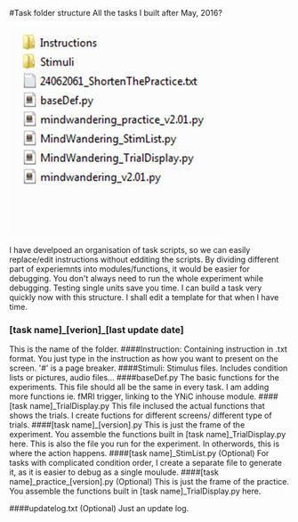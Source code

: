 #Task folder structure
All the tasks I built after May, 2016?

![Screenshot of task folder structure](example.png)

I have develpoed an organisation of task scripts, so we can easily replace/edit instructions without edditing the scripts.
By dividing different part of experiemnts into modules/functions, it would be easier for debugging.
You don't always need to run the whole experiment while debugging. Testing single units save you time.
I can build a task very quickly now with this structure.
I shall edit a template for that when I have time.

### [task name]\_[verion]\_[last update date]
This is the name of the folder.
####Instruction: 
Containing instruction in .txt format. 
You just type in the instruction as how you want to present on the screen. '#' is a page breaker.
####Stimuli: 
Stimulus files. Includes condition lists or pictures, audio files... 
####baseDef.py
The basic functions for the experiments. This file should all be the same in every task.
I am adding more functions ie. fMRI trigger, linking to the YNiC inhouse module.
####[task name]\_TrialDisplay.py
This file inclused the actual functions that shows the trials.
I create fuctions for different screens/ different type of trials.
####[task name]\_[version].py
This is just the frame of the experiment. You assemble the functions built in [task name]\_TrialDisplay.py here.
This is also the file you run for the experiment. In otherwords, this is where the action happens.
####[task name]\_StimList.py (Optional)
For tasks with complicated condition order, I create a separate file to generate it, as it is easier to debug as a single moulude.
####[task name]\_practice\_[version].py (Optional)
This is just the frame of the practice. You assemble the functions built in [task name]\_TrialDisplay.py here.

####updatelog.txt (Optional)
Just an update log.
